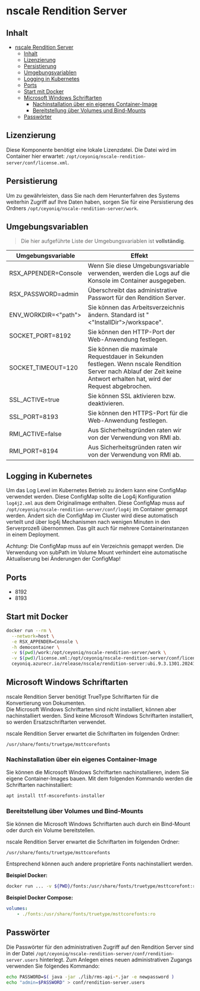 # nscale Rendition Server

## Inhalt

- [nscale Rendition Server](#nscale-rendition-server)
  - [Inhalt](#inhalt)
  - [Lizenzierung](#lizenzierung)
  - [Persistierung](#persistierung)
  - [Umgebungsvariablen](#umgebungsvariablen)
  - [Logging in Kubernetes](#logging-in-kubernetes)
  - [Ports](#ports)
  - [Start mit Docker](#start-mit-docker)
  - [Microsoft Windows Schriftarten](#microsoft-windows-schriftarten)
    - [Nachinstallation über ein eigenes Container-Image](#nachinstallation-über-ein-eigenes-container-image)
    - [Bereitstellung über Volumes und Bind-Mounts](#bereitstellung-über-volumes-und-bind-mounts)
  - [Passwörter](#passwörter)

## Lizenzierung

Diese Komponente benötigt eine lokale Lizenzdatei.
Die Datei wird im Container hier erwartet: `/opt/ceyoniq/nscale-rendition-server/conf/license.xml`.

## Persistierung

Um zu gewährleisten, dass Sie nach dem Herunterfahren des Systems weiterhin Zugriff auf Ihre Daten haben, sorgen Sie für eine Persistierung des Ordners
`/opt/ceyoniq/nscale-rendition-server/work`.

## Umgebungsvariablen

>Die hier aufgeführte Liste der Umgebungsvariablen ist **vollständig**.

|Umgebungsvariable | Effekt |
|---|---|
|RSX_APPENDER=Console | Wenn Sie diese Umgebungsvariable verwenden, werden die Logs auf die Konsole im Container ausgegeben. |
|RSX_PASSWORD=admin | Überschreibt das administrative Passwort für den Rendition Server. |
|ENV_WORKDIR=<"path">|Sie können das Arbeitsverzeichnis ändern. Standard ist "<"InstallDir">/workspace".|
|SOCKET_PORT=8192| Sie können den HTTP-Port der Web-Anwendung festlegen.|
|SOCKET_TIMEOUT=120|Sie können die maximale Requestdauer in Sekunden festlegen. Wenn nscale Rendition Server nach Ablauf der Zeit keine Antwort erhalten hat, wird der Request abgebrochen.|
|SSL_ACTIVE=true|Sie können SSL aktivieren bzw. deaktivieren.|
|SSL_PORT=8193|Sie können den HTTPS-Port für die Web-Anwendung festlegen.|
|RMI_ACTIVE=false| Aus Sicherheitsgründen raten wir von der Verwendung von RMI ab. |
|RMI_PORT=8194| Aus Sicherheitsgründen raten wir von der Verwendung von RMI ab. |

## Logging in Kubernetes

Um das Log Level im Kubernetes Betrieb zu ändern kann eine ConfigMap verwendet werden. Diese ConfigMap sollte die Log4j 
Konfiguration ```log4j2.xml``` aus dem Originalimage enthalten. 
Diese ConfigMap muss auf ```/opt/ceyoniq/nscale-rendition-server/conf/log4j``` im Container gemappt werden.
Ändert sich die ConfigMap im Cluster wird diese automatisch verteilt und über log4j Mechanismen nach wenigen Minuten in den
Serverprozeß übernommen. Das gilt auch für mehrere Containerinstanzen in einem Deployment.

*Achtung:* Die ConfigMap muss auf ein Verzeichnis gemappt werden. Die Verwendung von subPath im Volume Mount verhindert eine automatische Aktualiserung bei Änderungen der ConfigMap!

## Ports

- 8192
- 8193

## Start mit Docker

```bash
docker run --rm \
  --network=host \
  -e RSX_APPENDER=Console \
  -h democontainer \
  -v $(pwd)/work:/opt/ceyoniq/nscale-rendition-server/work \
  -v $(pwd)/license.xml:/opt/ceyoniq/nscale-rendition-server/conf/license.xml \
  ceyoniq.azurecr.io/release/nscale/rendition-server:ubi.9.3.1301.2024121910
```

## Microsoft Windows Schriftarten

nscale Rendition Server benötigt TrueType Schriftarten für die Konvertierung von
Dokumenten.  
Die Microsoft Windows Schriftarten sind nicht installiert, können aber nachinstalliert werden.
Sind keine Microsoft Windows Schriftarten installiert, so werden Ersatzschriftarten verwendet.

nscale Rendition Server erwartet die Schriftarten im folgenden Ordner:  

```/usr/share/fonts/truetype/msttcorefonts```

### Nachinstallation über ein eigenes Container-Image

Sie können die Microsoft Windows Schriftarten nachinstallieren, indem Sie eigene Container-Images bauen.
Mit dem folgenden Kommando werden die Schriftarten nachinstalliert:

```bash
apt install ttf-mscorefonts-installer
```

### Bereitstellung über Volumes und Bind-Mounts

Sie können die Microsoft Windows Schriftarten auch durch ein Bind-Mount oder durch ein Volume bereitstellen.

nscale Rendition Server erwartet die Schriftarten im folgenden Ordner:

```/usr/share/fonts/truetype/msttcorefonts```

Entsprechend können auch andere proprietäre Fonts nachinstalliert werden.

**Beispiel Docker:**

```bash
docker run ... -v ${PWD}/fonts:/usr/share/fonts/truetype/msttcorefont:ro ceyoniq.azurecr.io/release/nscale/application-layer:ubi.9.3.1300.2024121814
```

**Beispiel Docker Compose:**

```yaml
volumes:
    - ./fonts:/usr/share/fonts/truetype/msttcorefonts:ro
```

## Passwörter

Die Passwörter für den administrativen Zugriff auf den Rendition Server sind in der Datei
`/opt/ceyoniq/nscale-rendition-server/conf/rendition-server.users` hinterlegt.
Zum Anlegen eines neuen administrativen Zugangs verwenden Sie folgendes Kommando:

```bash
echo PASSWORD=$( java -jar ./lib/rms-api-*.jar -e newpassword ) 
echo "admin=$PASSWORD" > conf/rendition-server.users
```
